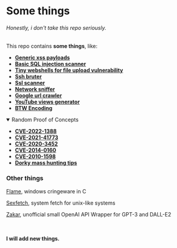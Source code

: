 # Some things
###### Honestly, i don't take this repo seriously.

This repo contains **some things**, like:

* **[Generic xss payloads](https://github.com/komodoooo/some-things/tree/main/xss)**
* **[Basic SQL injection scanner](https://github.com/komodoooo/some-things/tree/main/broski)**
* **[Tiny webshells for file upload vulnerability](https://github.com/komodoooo/some-things/tree/main/webshell)**
* **[Ssh bruter](https://github.com/komodoooo/some-things/tree/main/sexer)**
* **[Ssl scanner](https://github.com/komodoooo/some-things/tree/main/ssl-scan)**
* **[Network sniffer](https://github.com/komodoooo/some-things/tree/main/sniffer)**
* **[Google url crawler](https://github.com/komodoooo/some-things/tree/main/gugol)**
* **[YouTube views generator](https://github.com/komodoooo/some-things/tree/main/cade)**
* **[BTW Encoding](https://github.com/komodoooo/some-things/tree/main/btw)**

<details open>
  
<summary>Random Proof of Concepts</summary>

* **[CVE-2022-1388](https://gist.github.com/komodoooo/77aca9410767e6d0063191c0bc7b27e9)**
* **[CVE-2021-41773](https://gist.github.com/komodoooo/6124615213e64ebe6170c709c1fad138)**
* **[CVE-2020-3452](https://gist.github.com/komodoooo/ca6ac04f43f14d32f69823d9cfba50c2)**
* **[CVE-2014-0160](https://gist.github.com/komodoooo/4f4b330ab727a5c63d834fcc7bdc433b)**
* **[CVE-2010-1598](https://gist.github.com/komodoooo/4b5d09e924418ea2654baee25905f851)**
* **[Dorky mass hunting tips](https://github.com/komodoooo/some-things/blob/main/generic-pocs.md)**

</details>

### Other things

[Flame](https://github.com/komodoooo/flame), windows cringeware in C

[Sexfetch](https://github.com/komodoooo/sexfetch), system fetch for unix-like systems

[Zakar](https://github.com/komodoooo/zakar), unofficial small OpenAI API Wrapper for GPT-3 and DALL-E2


<br><br>
**I will add new things.**
